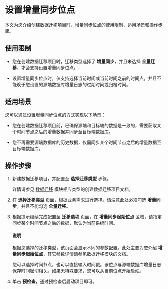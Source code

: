 # 设置增量同步位点

本文为您介绍创建数据迁移项目时，增量同步位点的使用限制、适用场景和操作步骤。

## 使用限制

* 您在创建数据迁移项目时，迁移类型选择了 **增量同步**，并且未选择 **全量迁移**，才会支持设置增量同步位点。

* 设置增量同步位点时，仅支持选择当前时间或当前时间之前的时间点，并且不能晚于您设置的源端数据库增量日志的过期时间或归档时间。

## 适用场景

您可以通过设置增量同步位点的方式实现以下场景：

* 您在创建数据迁移项目前，已确保源端和目标端的数据是一致的，需要获取某个时间节点之后的增量数据并同步至目标端数据库。

* 您不再需要源端数据库的历史数据，仅需同步某个时间节点之后的增量数据至目标端数据库。

## 操作步骤

1. 新建数据迁移项目，并配置至 **选择迁移类型** 步骤。

    详情请参见 [数据迁移](../100.data-migration-overview.md) 模块相应类型的创建数据迁移项目文档。

2. 在 **选择迁移类型** 页面，根据业务需求进行选择。请注意此处必须勾选 **增量同步**，并且不能勾选 <strong>全量迁移</strong>。

3. 根据提示继续完成配置至 **迁移选项** 页面，在 **增量同步起始位点** 区域，请指定同步某个时间节点之后的数据，默认为当前系统时间。

    <main id="notice" type='explain'>
    <h4>说明</h4>
    <p>根据您选择的迁移类型，该页面会显示不同的参数配置。此处主要为您介绍 <b>增量同步起始位点</b>，其它参数详情请参见数据迁移模块的文档。</p>
    <p>您可以选择时间节点，也可以直接输入时间戳。该位点与源端数据库增量日志保存时间密切相关。如果无特殊要求，您可以从当前位点开始启动。</p>
    </main>

4. 单击 **预检查**，通过预检查后启动项目即可。
